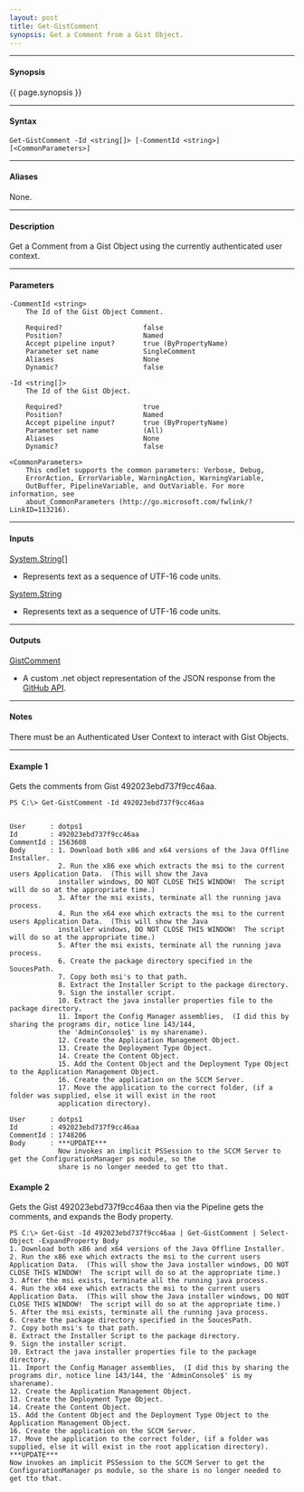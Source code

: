 ```yaml
---
layout: post
title: Get-GistComment
synopsis: Get a Comment from a Gist Object.
---
```


---

#### **Synopsis**

{{ page.synopsis }}

---

#### **Syntax**

```
Get-GistComment -Id <string[]> [-CommentId <string>]  [<CommonParameters>]
```

---

#### **Aliases**

None.

---

#### **Description**

Get a Comment from a Gist Object using the currently authenticated user context.

---

#### **Parameters**

```
-CommentId <string>
    The Id of the Gist Object Comment.
    
    Required?                    false
    Position?                    Named
    Accept pipeline input?       true (ByPropertyName)
    Parameter set name           SingleComment
    Aliases                      None
    Dynamic?                     false
    
-Id <string[]>
    The Id of the Gist Object.
    
    Required?                    true
    Position?                    Named
    Accept pipeline input?       true (ByPropertyName)
    Parameter set name           (All)
    Aliases                      None
    Dynamic?                     false
    
<CommonParameters>
    This cmdlet supports the common parameters: Verbose, Debug,
    ErrorAction, ErrorVariable, WarningAction, WarningVariable,
    OutBuffer, PipelineVariable, and OutVariable. For more information, see 
    about_CommonParameters (http://go.microsoft.com/fwlink/?LinkID=113216).
```

---

#### **Inputs**

[System.String\[\]](https://msdn.microsoft.com/en-us/library/system.string%28v=vs.110%29.aspx)

* Represents text as a sequence of UTF-16 code units.

[System.String](https://msdn.microsoft.com/en-us/library/system.string%28v=vs.110%29.aspx)

* Represents text as a sequence of UTF-16 code units.

---

#### **Outputs**

[GistComment](https://developer.github.com/v3/gists/comments)

* A custom .net object representation of the JSON response from the [GitHub API](https://developer.github.com).

---

#### **Notes**

There must be an Authenticated User Context to interact with Gist Objects.

---

#### **Example 1**

Gets the comments from Gist 492023ebd737f9cc46aa.

```
PS C:\> Get-GistComment -Id 492023ebd737f9cc46aa


User      : dotps1
Id        : 492023ebd737f9cc46aa
CommentId : 1563608
Body      : 1. Download both x86 and x64 versions of the Java Offline Installer.
            2. Run the x86 exe which extracts the msi to the current users Application Data.  (This will show the Java
            installer windows, DO NOT CLOSE THIS WINDOW!  The script will do so at the appropriate time.)
            3. After the msi exists, terminate all the running java process.
            4. Run the x64 exe which extracts the msi to the current users Application Data.  (This will show the Java
            installer windows, DO NOT CLOSE THIS WINDOW!  The script will do so at the appropriate time.)
            5. After the msi exists, terminate all the running java process.
            6. Create the package directory specified in the SoucesPath.
            7. Copy both msi's to that path.
            8. Extract the Installer Script to the package directory.
            9. Sign the installer script.
            10. Extract the java installer properties file to the package directory.
            11. Import the Config Manager assemblies,  (I did this by sharing the programs dir, notice line 143/144,
            the 'AdminConsole$' is my sharename).
            12. Create the Application Management Object.
            13. Create the Deployment Type Object.
            14. Create the Content Object.
            15. Add the Content Object and the Deployment Type Object to the Application Management Object.
            16. Create the application on the SCCM Server.
            17. Move the application to the correct folder, (if a folder was supplied, else it will exist in the root
            application directory).

User      : dotps1
Id        : 492023ebd737f9cc46aa
CommentId : 1748206
Body      : ***UPDATE***
            Now invokes an implicit PSSession to the SCCM Server to get the ConfigurationManager ps module, so the
            share is no longer needed to get tto that.
```


#### **Example 2**

Gets the Gist 492023ebd737f9cc46aa then via the Pipeline gets the comments, and expands the Body property.

```
PS C:\> Get-Gist -Id 492023ebd737f9cc46aa | Get-GistComment | Select-Object -ExpandProperty Body
1. Download both x86 and x64 versions of the Java Offline Installer.
2. Run the x86 exe which extracts the msi to the current users Application Data.  (This will show the Java installer windows, DO NOT CLOSE THIS WINDOW!  The script will do so at the appropriate time.)
3. After the msi exists, terminate all the running java process.
4. Run the x64 exe which extracts the msi to the current users Application Data.  (This will show the Java installer windows, DO NOT CLOSE THIS WINDOW!  The script will do so at the appropriate time.)
5. After the msi exists, terminate all the running java process.
6. Create the package directory specified in the SoucesPath.
7. Copy both msi's to that path.
8. Extract the Installer Script to the package directory.
9. Sign the installer script.
10. Extract the java installer properties file to the package directory.
11. Import the Config Manager assemblies,  (I did this by sharing the programs dir, notice line 143/144, the 'AdminConsole$' is my sharename).
12. Create the Application Management Object.
13. Create the Deployment Type Object.
14. Create the Content Object.
15. Add the Content Object and the Deployment Type Object to the Application Management Object.
16. Create the application on the SCCM Server.
17. Move the application to the correct folder, (if a folder was supplied, else it will exist in the root application directory).
***UPDATE***
Now invokes an implicit PSSession to the SCCM Server to get the ConfigurationManager ps module, so the share is no longer needed to get tto that.
```
